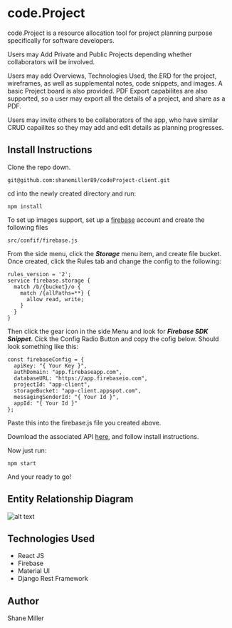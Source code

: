 # code.Project

code.Project is a resource allocation tool for project planning purpose specifically for software developers.

Users may Add Private and Public Projects depending whether collaborators will be involved.

Users may add Overviews, Technologies Used, the ERD for the project, wireframes, as well as supplemental notes, code snippets, and images. A basic Project board is also provided. PDF Export capabilites are also supported, so a user may export all the details of a project, and share as a PDF.

Users may invite others to be collaborators of the app, who have similar CRUD capailites so they may add and edit details as planning progresses.

## Install Instructions

Clone the repo down.

```
git@github.com:shanemiller89/codeProject-client.git
```

cd into the newly created directory and run:

```
npm install
```
To set up images support, set up a [firebase](https://firebase.google.com/) account and create the following files

```
src/confif/firebase.js
```

From the side menu, click the ***Storage*** menu item, and create file bucket. Once created, click the Rules tab and change the config to the following:

```
rules_version = '2';
service firebase.storage {
  match /b/{bucket}/o {
    match /{allPaths=**} {
      allow read, write;
    }
  }
}
```

Then click the gear icon in the side Menu and look for ***Firebase SDK Snippet***. Cick the Config Radio Button and copy the cofig below. Should look something like this:

```
const firebaseConfig = {
  apiKey: "{ Your Key }",
  authDomain: "app.firebaseapp.com",
  databaseURL: "https://app.firebaseio.com",
  projectId: "app-client",
  storageBucket: "app-client.appspot.com",
  messagingSenderId: "{ Your Id }",
  appId: "{ Your Id }"
};
```


Paste this into the firebase.js file you created above.

Download the associated API [here](https://github.com/shanemiller89/codeProject-API), and follow install instructions.

Now just run:

```
npm start
```

And your ready to go!

## Entity Relationship Diagram

![alt text](https://firebasestorage.googleapis.com/v0/b/codeproject-client.appspot.com/o/app_resources%2FcodeProject-ERD%20(1).png?alt=media&token=0d88e89c-ba62-4459-b83c-db9f070bc65e "ERD")

## Technologies Used

+ React JS
+ Firebase
+ Material UI
+ Django Rest Framework

## Author

Shane Miller

